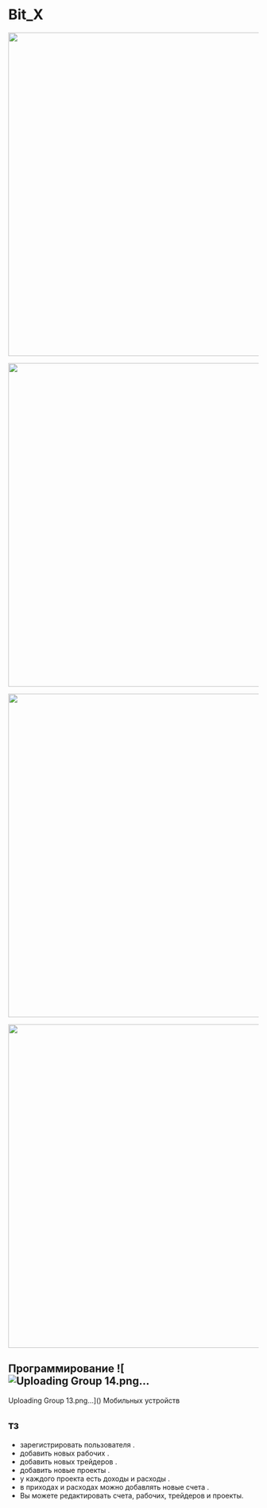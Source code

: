 # Bit_X

<p align="center">
<img src="https://github.com/ahmed-tech-t/Bit_X/assets/54076405/86684131-f317-4618-8564-056f4825db76" width ="650"></br>
</p>
<p align="center">
<img src="https://github.com/ahmed-tech-t/Bit_X/assets/54076405/444e3acd-6325-4b9b-91f6-d10db3cb3026" width ="650"></br>
</p>

<p align="center">
<img src="https://github.com/ahmed-tech-t/Bit_X/assets/54076405/f065a6d8-d086-44ae-b4bf-23b9bc217730" width ="650"></br>
</p>

<p align="center">
<img src="https://github.com/ahmed-tech-t/Bit_X/assets/54076405/6880d0d5-074d-47f5-80fd-398dd0fb9db1" width ="650"></br>
</p>


## Программирование ![![Uploading Group 14.png…]()
Uploading Group 13.png…]()
Мобильных устройств
## тз

* зарегистрировать пользователя .
* добавить новых рабочих .
* добавить новых трейдеров .
* добавить новые проекты .
* у каждого проекта есть доходы и расходы .
* в приходах и расходах можно добавлять новые счета .
* Вы можете редактировать счета, рабочих, трейдеров и проекты.
